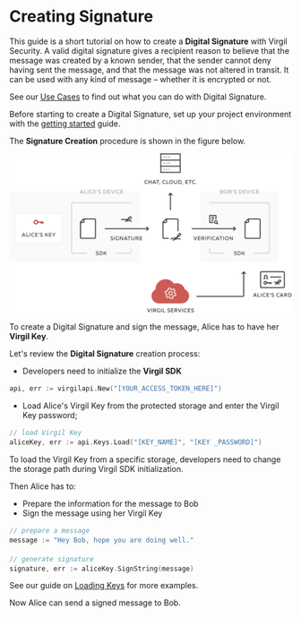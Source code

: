 # Creating Signature

This guide is a short tutorial on how to create a **Digital Signature** with Virgil Security. A valid digital signature gives a recipient reason to believe that the message was created by a known sender, that the sender cannot deny having sent the message, and that the message was not altered in transit. It can be used with any kind of message – whether it is encrypted or not.

See our [Use Cases](https://github.com/VirgilSecurity/virgil-sdk-go/tree/docs-review/documentation) to find out what you can do with Digital Signature.

Before starting to create a Digital Signature, set up your project environment with the [getting started](/docs/guides/configuration/client-configuration.md) guide.

The **Signature Creation** procedure is shown in the figure below.

![Virgil Signature Intro](/docs/img/Signature_introduction.png "Create Signature")

To create a Digital Signature and sign the message, Alice has to have her **Virgil Key**.


Let's review the **Digital Signature** creation process:

- Developers need to initialize the **Virgil SDK**

```go
api, err := virgilapi.New("[YOUR_ACCESS_TOKEN_HERE]")
```

- Load Alice's Virgil Key from the protected storage and enter the Virgil Key password;

```go
// load Virgil Key
aliceKey, err := api.Keys.Load("[KEY_NAME]", "[KEY _PASSWORD]")
```


To load the Virgil Key from a specific storage, developers need to change the storage path during Virgil SDK initialization.

Then Alice has to:
- Prepare the information for the message to Bob
- Sign the message using her Virgil Key

```go
// prepare a message
message := "Hey Bob, hope you are doing well."

// generate signature
signature, err := aliceKey.SignString(message)
```

See our guide on [Loading Keys](/docs/guides/virgil-key/loading-key.md) for more examples.

Now Alice can send a signed message to Bob.
